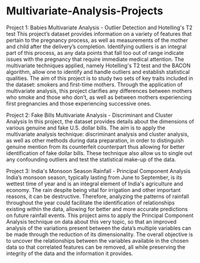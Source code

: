 # Multivariate-Analysis-Projects

Project 1: Babies Multivariate Analysis - Outlier Detection and Hotelling's T2 test
This project’s dataset provides information on a variety of features that pertain to the pregnancy process, as well as measurements of the mother and child after the delivery’s completion. Identifying outliers is an integral part of this process, as any data points that fall too out of range indicate issues with the pregnancy that require immediate medical attention. The multivariate techniques applied, namely Hotelling's T2 test and the BACON algorithm, allow one to identify and handle outliers and establish statistical qualities.
The aim of this project is to study two sets of key traits included in the dataset: smokers and first-time mothers. Through the application of multivariate analysis, this project clarifies any differences between mothers who smoke and those who don’t, as well as between mothers experiencing first pregnancies and those experiencing successive ones. 

Project 2: Fake Bills Multivariate Analysis - Discriminant and Cluster Analysis
In this project, the dataset provides details about the dimensions of various genuine and fake U.S. dollar bills. The aim is to apply the multivariate analysis technique: discriminant analysis and cluster analysis, as well as other methods during data preparation, in order to distinguish genuine mention from its counterfeit counterpart thus allowing for better identification of fake dollar bills. These technique also allow us to single out any confounding outliers and test the statistical make-up of the data. 

Project 3: India's Monsoon Season Rainfall - Principal Component Analysis
India’s monsoon season, typically lasting from June to September, is its wettest time of year and is an integral element of India's agriculture and economy. The rain despite being vital for  irrigation and other important reasons, it can be destructive. Therefore, analyzing the patterns of rainfall throughout the year could facilitate the identification of relationships existing within the data, allowing for better and more accurate predictions on future rainfall events. This project aims to apply the Principal Component Analysis technique on data about this very topic, so that an improved analysis of the variations present between the data’s multiple variables can be made through the reduction of its dimensionality. The overall objective is to uncover the relationships between the variables available in the chosen data so that correlated features can be removed, all while preserving the integrity of the data and the information it provides.

